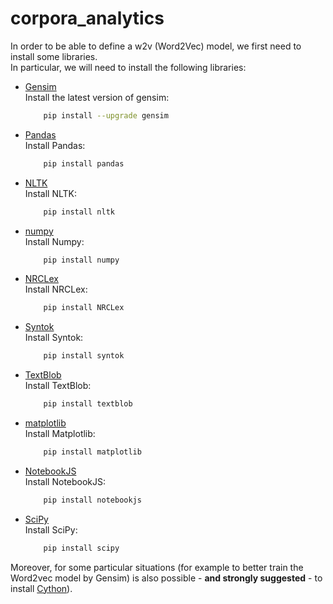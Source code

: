 # corpora_analytics

In order to be able to define a w2v (Word2Vec) model, we first need to install some libraries.</br>
In particular, we will need to install the following libraries:
- [Gensim](https://radimrehurek.com/gensim/index.html)</br> 
    Install the latest version of gensim:
    ```bash
        pip install --upgrade gensim
    ```
- [Pandas](https://pandas.pydata.org)</br> 
    Install Pandas:
    ```bash
        pip install pandas
    ```
- [NLTK](https://www.nltk.org)</br>
    Install NLTK:
    ```bash
        pip install nltk
    ```
- [numpy](https://numpy.org)</br> 
    Install Numpy:
    ```bash
        pip install numpy
    ```
- [NRCLex](https://github.com/metalcorebear/NRCLex)</br>
    Install NRCLex:
    ```bash
        pip install NRCLex
    ```
- [Syntok](https://github.com/fnl/syntok)</br>
    Install Syntok:
    ```bash
        pip install syntok
    ``` 
- [TextBlob](https://textblob.readthedocs.io/en/dev/)</br>
    Install TextBlob:
    ```bash
        pip install textblob
    ```
- [matplotlib](https://matplotlib.org/stable/index.html)</br>
    Install Matplotlib:
    ```bash
        pip install matplotlib
    ```
- [NotebookJS](https://github.com/jorgehpo/notebookJS)</br>
    Install NotebookJS:
    ```bash
        pip install notebookjs
    ```
- [SciPy](https://scipy.org)</br>
    Install SciPy:
    ```bash
        pip install scipy
    ```

Moreover, for some particular situations (for example to better train the Word2vec model by Gensim) is also possible - <b>and strongly suggested</b> - to install [Cython](https://cython.org)). 



